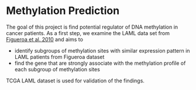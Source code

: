 # Methylation Prediction

The goal of this project is find potential regulator of DNA methylation in cancer patients. As a first step, we examine the LAML data set from [Figueroa et al. 2010](https://www.sciencedirect.com/science/article/pii/S1535610809004206) and aims to
- identify subgroups of methylation sites with similar expression pattern in LAML patients from Figueroa dataset 
- find the gene that are strongly associate with the methylation profile of each subgroup of methylation sites

TCGA LAML dataset is used for validation of the findings. 
